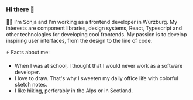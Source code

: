 ### Hi there 👋

👩‍💻 I'm Sonja and I'm working as a frontend developer in Würzburg. My interests are component libraries, design systems, React, Typescript and other technologies for developing cool frontends. My passion is to develop inspiring user interfaces, from the design to the line of code.

⚡ Facts about me:
- When I was at school, I thought that I would never work as a software developer.
- I love to draw. That's why I sweeten my daily office life with colorful sketch notes.
- I like hiking, perferably in the Alps or in Scotland.

<!--
**sonjafeitsch/sonjafeitsch** is a ✨ _special_ ✨ repository because its `README.md` (this file) appears on your GitHub profile.

Here are some ideas to get you started:

- 🔭 I’m currently working on ...
- 🌱 I’m currently learning ...
- 👯 I’m looking to collaborate on ...
- 🤔 I’m looking for help with ...
- 💬 Ask me about ...
- 📫 How to reach me: ...
- 😄 Pronouns: ...
- ⚡ Fun fact: ...
-->
